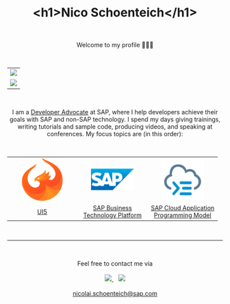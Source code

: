 <h1 align='center'>
  &#60;h1&#62;Nico Schoenteich&#60;/h1&#62;
</h1>

<br>

<p align='center'>
    Welcome to my profile 🙋🏻‍♂️
</p>

<br>

<table align='center'>
    <tr>
        <td align='center'>
            <img src='https://devrel-tools-prod-scn-badges-srv.cfapps.eu10.hana.ondemand.com/activity/nicolai.geburek' height='146'>
        </td>
    </tr>
    <tr>
        <td align='center'>
            <img src='https://github-readme-stats.vercel.app/api?username=nicoschoenteich&show_icons=true&count_private=true&theme=dark' width='350'>
        </td>
    </tr>
</table>

<br>

<p align='center'>
I am a <a href='https://developers.sap.com/developer-advocates.html'>Developer Advocate</a> at SAP, where I help developers achieve their goals with SAP and non-SAP technology. I spend my days giving trainings, writing tutorials and sample code, producing videos, and speaking at conferences. My focus topics are (in this order):
</p>

<br>

<table align='center'>
    <tr>
        <td align='center' width='150'>
            <a href='https://ui5.sap.com/'>
                <img src='img/ui5.svg' width='100' />
            </a>
        </td>
        <td align='center' width='150'>
            <a href='https://developers.sap.com/tutorials/cp-explore-cloud-platform.html'>
                <img src='img/sap.svg' width='100' />
            </a>
        </td>
        <td align='center'  width='150'>
            <a href='https://cap.cloud.sap/'>
                <img src='img/cap.svg'  width='100' />
            </a>
        </td>
    </tr>
    <tr>
        <td align='center'>
            <a href='https://ui5.sap.com/'>UI5</a>
        </td>
        <td align='center'>
            <a href='https://developers.sap.com/tutorials/cp-explore-cloud-platform.html'>SAP Business Technology Platform</a>
        </td>
        <td align='center'>
            <a href='https://cap.cloud.sap/'>SAP Cloud Application Programming Model</a>
        </td>
    </tr>
</table>

<br>
<hr></hr>
<br>

<p align='center'>
    <span>Feel free to contact me via</span>
    <br>
    <br>
    <a href='https://www.linkedin.com/in/nico-schoenteich/'>
        <img src='https://img.shields.io/badge/linkedin-%230077B5.svg?&style=for-the-badge&logo=linkedin&logoColor=white' />
    </a>&nbsp;&nbsp;
    <a href='https://twitter.com/NicoSchoenteich'>
        <img src='https://img.shields.io/badge/Twitter-1DA1F2?style=for-the-badge&logo=twitter&logoColor=white' />
    </a>
    <br><br>
    <a href='mailto:nicolai.schoenteich@sap.com'>nicolai.schoenteich@sap.com</a>
</p>
 